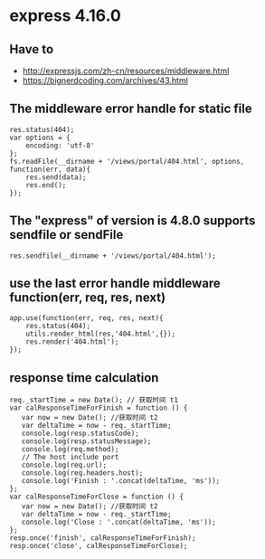 # express 4.16.0
## Have to 
- http://expressjs.com/zh-cn/resources/middleware.html
- https://bignerdcoding.com/archives/43.html

## The middleware error handle for static file
    res.status(404);
    var options = {
        encoding: 'utf-8'
    };
    fs.readFile(__dirname + '/views/portal/404.html', options, function(err, data){
        res.send(data);
        res.end();
    });

## The "express" of version is 4.8.0 supports sendfile or sendFile
    res.sendfile(__dirname + '/views/portal/404.html');

## use the last error handle middleware function(err, req, res, next)
    app.use(function(err, req, res, next){
        res.status(404);
        utils.render_html(res,'404.html',{});
        res.render('404.html');
    });

## response time calculation
    req._startTime = new Date(); // 获取时间 t1
    var calResponseTimeForFinish = function () {
       var now = new Date(); //获取时间 t2
       var deltaTime = now - req._startTime;
       console.log(resp.statusCode);
       console.log(resp.statusMessage);
       console.log(req.method);
       // The host include port
       console.log(req.url);
       console.log(req.headers.host);
       console.log('Finish : '.concat(deltaTime, 'ms'));
    };
    var calResponseTimeForClose = function () {
       var now = new Date(); //获取时间 t2
       var deltaTime = now - req._startTime;
       console.log('Close : '.concat(deltaTime, 'ms'));
    };
    resp.once('finish', calResponseTimeForFinish);
    resp.once('close', calResponseTimeForClose);

## 
